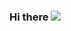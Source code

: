 ### Hi there ![](Hi.gif=100*20 )

<!--
**Avinash-Gahlowt/Avinash-Gahlowt** is a ✨ _special_ ✨ repository because its `README.md` (this file) appears on your GitHub profile.

Here are some ideas to get you started:

- 🔭 I’m currently working on ...
- 🌱 I’m currently learning ... OOPs
- 👯 I’m looking to collaborate on Web Dev
- 🤔 I’m looking for help with README.md 
- 💬 Ask me about ... 
- 📫 How to reach me: 
- 😄 Pronouns: ...
- ⚡ Fun fact: ...
-->
